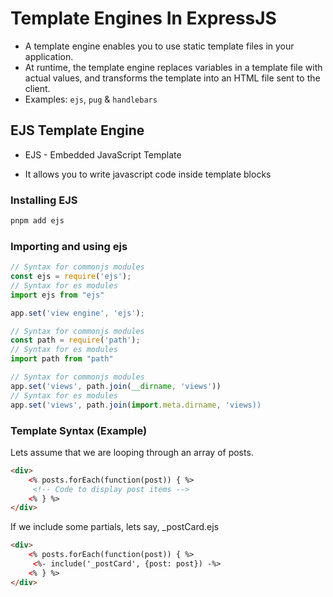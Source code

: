 # Template Engines In ExpressJS

- A template engine enables you to use static template files in your application. 
- At runtime, the template engine replaces variables in a template file with actual values, and transforms the template into an HTML file sent to the client.
- Examples: ```ejs```, ```pug``` &amp; ```handlebars```

## EJS Template Engine
- EJS - Embedded JavaScript Template

- It allows you to write javascript code inside template blocks

### Installing EJS
  ```bash
  pnpm add ejs
  ```

### Importing and using ejs
  ```javascript
  // Syntax for commonjs modules
  const ejs = require('ejs');
  // Syntax for es modules
  import ejs from "ejs"
  ```

  ```javascript
  app.set('view engine', 'ejs');
  ```

  ```javascript
  // Syntax for commonjs modules
  const path = require('path');
  // Syntax for es modules
  import path from "path"

  // Syntax for commonjs modules
  app.set('views', path.join(__dirname, 'views'))
  // Syntax for es modules
  app.set('views', path.join(import.meta.dirname, 'views))
  ```

### Template Syntax (Example)

Lets assume that we are looping through an array of posts.

```html
<div>
    <% posts.forEach(function(post)) { %>
     <!-- Code to display post items -->
    <% } %>
</div>
```

If we include some partials, lets say, _postCard.ejs
```html
<div>
    <% posts.forEach(function(post)) { %>
     <%- include('_postCard', {post: post}) -%>
    <% } %>
</div>
```

